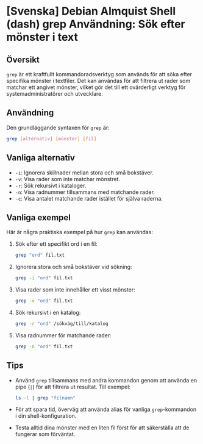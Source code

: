 # [Svenska] Debian Almquist Shell (dash) grep Användning: Sök efter mönster i text

## Översikt
`grep` är ett kraftfullt kommandoradsverktyg som används för att söka efter specifika mönster i textfiler. Det kan användas för att filtrera ut rader som matchar ett angivet mönster, vilket gör det till ett ovärderligt verktyg för systemadministratörer och utvecklare.

## Användning
Den grundläggande syntaxen för `grep` är:

```bash
grep [alternativ] [mönster] [fil]
```

## Vanliga alternativ
- `-i`: Ignorera skillnader mellan stora och små bokstäver.
- `-v`: Visa rader som inte matchar mönstret.
- `-r`: Sök rekursivt i kataloger.
- `-n`: Visa radnummer tillsammans med matchande rader.
- `-c`: Visa antalet matchande rader istället för själva raderna.

## Vanliga exempel
Här är några praktiska exempel på hur `grep` kan användas:

1. Sök efter ett specifikt ord i en fil:
   ```bash
   grep "ord" fil.txt
   ```

2. Ignorera stora och små bokstäver vid sökning:
   ```bash
   grep -i "ord" fil.txt
   ```

3. Visa rader som inte innehåller ett visst mönster:
   ```bash
   grep -v "ord" fil.txt
   ```

4. Sök rekursivt i en katalog:
   ```bash
   grep -r "ord" /sökväg/till/katalog
   ```

5. Visa radnummer för matchande rader:
   ```bash
   grep -n "ord" fil.txt
   ```

## Tips
- Använd `grep` tillsammans med andra kommandon genom att använda en pipe (`|`) för att filtrera ut resultat. Till exempel:
  ```bash
  ls -l | grep "filnamn"
  ```

- För att spara tid, överväg att använda alias för vanliga `grep`-kommandon i din shell-konfiguration.

- Testa alltid dina mönster med en liten fil först för att säkerställa att de fungerar som förväntat.